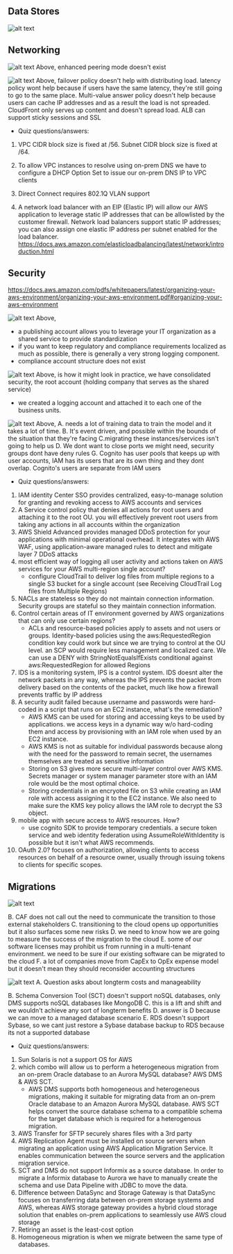## Data Stores
![alt text](challenge2.png)

## Networking
![alt text](networking_challenge1.png)
Above, enhanced peering mode doesn't exist

![alt text](networking_challenge2.png)
Above, failover policy doesn't help with distributing load. latency policy wont help because if users have the same latency, they're still going to go to the same place. Multi-value answer policy doesn't help because users can cache IP addresses and as a result the load is not spreaded. CloudFront only serves up content and doesn't spread load. ALB can support sticky sessions and SSL

- Quiz questions/answers:

1. VPC CIDR block size is fixed at /56. Subnet CIDR block size is fixed at /64.

2. To allow VPC instances to resolve using on-prem DNS we have to configure a DHCP Option Set to issue our on-prem DNS IP to VPC clients

3. Direct Connect requires 802.1Q VLAN support

4. A network load balancer with an EIP (Elastic IP) will allow our AWS application to leverage static IP addresses that can be allowlisted by the customer firewall. Network load balancers support static IP addresses; you can also assign one elastic IP address per subnet enabled for the load balancer. https://docs.aws.amazon.com/elasticloadbalancing/latest/network/introduction.html

## Security

https://docs.aws.amazon.com/pdfs/whitepapers/latest/organizing-your-aws-environment/organizing-your-aws-environment.pdf#organizing-your-aws-environment

![alt text](security_challenge1.png)
Above, 
- a publishing account allows you to leverage your IT organization as a shared service to provide standardization
- if you want to keep regulatory and compliance requirements localized as much as possible, there is generally a very strong logging component.
- compliance account structure does not exist


![alt text](security_challenge1b.png)
Above,
 is how it might look in practice, we have consolidated security, the root account (holding company that serves as the shared service)
 - we created a logging account and attached it to each one of the business units.

![alt text](security_challenge2.png)
Above, 
A. needs a lot of training data to train the model and it takes a lot of time.
B. It's event driven, and possible within the bounds of the situation that they're facing
C.migrating these instances/services isn't going to help us
D. We dont want to close ports we might need, security groups dont have deny rules
G. Cognito has user pools that keeps up with user accounts, IAM has its users that are its own thing and they dont overlap. Cognito's users are separate from IAM users

- Quiz questions/answers:
1. IAM identity Center SSO provides centralized, easy-to-manage solution for granting and revoking access to AWS accounts and services
2. A Service control policy that denies all actions for root users and attaching it to the root OU. you will effectively prevent root users from taking any actions in all accounts within the organization
3. AWS Shield Advanced provides managed DDoS protection for your applications with minimal operational overhead. It integrates with AWS WAF, using application-aware managed rules to detect and mitigate layer 7 DDoS attacks
4. most efficient way of logging all user activity and actions taken on AWS services for your AWS multi-region single account?
    - configure CloudTrail to deliver log files from multiple regions to a single S3 bucket for a single account (see Receiving CloudTrail Log files from Multiple Regions)
6. NACLs are stateless so they do not maintain connection information. Security groups are stateful so they maintain connection information.
8. Control certain areas of IT environment governed by AWS organizations that can only use certain regions? 
    - ACLs and resource-based policies apply to assets and not users or groups. Identity-based policies using the aws:RequestedRegion condition key could work but since we are trying to control at the OU level. an SCP would require less management and localized care. We can use a DENY with StringNotEqualsIfExists conditional against aws:RequestedRegion for allowed Regions
9. IDS is a monitoring system, IPS is a control system. IDS doesnt alter the network packets in any way, whereas the IPS prevents the packet from delivery based on the contents of the packet, much like how a firewall prevents traffic by IP address
11. A security audit failed because username and passwords were hard-coded in a script that runs on an EC2 instance, what's the remediation? 
    - AWS KMS can be used for storing and accessing keys to be used by applications. we access keys in a dynamic way w/o hard-coding them and access by provisioning with an IAM role when used by an EC2 instance.
    - AWS KMS is not as suitable for individual passwords because along with the need for the password to remain secret, the usernames themselves are treated as sensitive information
    - Storing on S3 gives more secure multi-layer control over AWS KMS. Secrets manager or system manager parameter store with an IAM role would be the most optimal choice.
    - Storing credentials in an encryoted file on S3 while creating an IAM role with access assigning it to the EC2 instance. We also need to make sure the KMS key policy allows the IAM role to decrypt the S3 object.
12. mobile app with secure access to AWS resources. How?
       - use cognito SDK to provide temporary credentials. a secure token service and web identity federation using AssumeRoleWithIdentity is possible but it isn't what AWS recommends.
13. OAuth 2.0? focuses on authorization, allowing clients to access resources on behalf of a resource owner, usually through issuing tokens to clients for specific scopes.

## Migrations
![alt text](migrations_challenge1.png)

B. CAF does not call out the need to communicate the transition to those external stakeholders
C. transitioning to the cloud opens up opportunities but it also surfaces some new risks 
D. we need to know how we are going to measure the success of the migration to the cloud
E. some of our software licenses may prohibit us from running in a multi-tenant environment. we need to be sure if our existing software can be migrated to the cloud
F. a lot of companies move from CapEx to OpEx expense model but it doesn't mean they should reconsider accounting structures

![alt text](migrations_challenge2.png)
A. Question asks about longterm costs and manageability

B. Schema Conversion Tool (SCT) doesn't support noSQL databases, only DMS supports noSQL databases like MongoDB
C. this is a lift and shift and we wouldn't achieve any sort of longterm benefits
D. answer is D because we can move to a managed database scenario
E. RDS doesn't support Sybase, so we cant just restore a Sybase 
database backup to RDS because its not a supported database

- Quiz questions/answers:
1. Sun Solaris is not a support OS for AWS
3. which combo will allow us to perform a heterogeneous migration from an on-prem Oracle database to an Aurora MySQL database? AWS DMS & AWS SCT.
    - AWS DMS supports both homogeneous and heterogeneous migrations, making it suitable for migrating data from an on-prem Oracle database to an Amazon Aurora MySQL database. AWS SCT helps convert the source database schema to a compatible schema for the target database which is required for a heterogenous migration.
4. AWS Transfer for SFTP securely shares files with a 3rd party
5. AWS Replication Agent must be installed on source servers when migrating an application using AWS Application Migration Service. It enables communication between the source servers and the application migration service.
7. SCT and DMS do not support Informix as a source database. In order to migrate a Informix database to Aurora we have to manually create the schema and use Data Pipeline with JDBC to move the data.
8. Difference between DataSync and Storage Gateway is that DataSync focuses on transferring data between on-prem storage systems and AWS, whereas AWS storage gateway provides a hybrid cloud storage solution that enables on-prem applications to seamlessly use AWS cloud storage
9. Retiring an asset is the least-cost option
10. Homogeneous migration is when we migrate between the same type of databases.